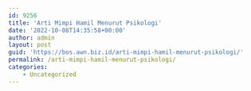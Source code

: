 ```yaml
---
id: 9256
title: 'Arti Mimpi Hamil Menurut Psikologi'
date: '2022-10-08T14:35:58+00:00'
author: admin
layout: post
guid: 'https://bos.awn.biz.id/arti-mimpi-hamil-menurut-psikologi/'
permalink: /arti-mimpi-hamil-menurut-psikologi/
categories:
    - Uncategorized
---
```


